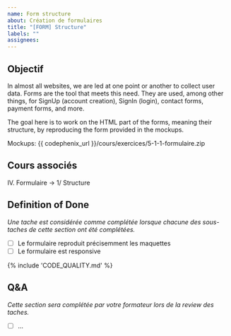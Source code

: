 ```yaml
---
name: Form structure
about: Création de formulaires
title: "[FORM] Structure"
labels: ""
assignees:
---
```


## Objectif

In almost all websites, we are led at one point or another to collect user data. Forms are the tool that meets this need. They are used, among other things, for SignUp (account creation), SignIn (login), contact forms, payment forms, and more.

The goal here is to work on the HTML part of the forms, meaning their structure, by reproducing the form provided in the mockups.

Mockups: {{ codephenix_url }}/cours/exercices/5-1-1-formulaire.zip

## Cours associés

IV. Formulaire -> 1/ Structure

## Definition of Done

_Une tache est considérée comme complétée lorsque chacune des sous-taches de cette section ont été complétées._

- [ ] Le formulaire reproduit précisemment les maquettes
- [ ] Le formulaire est responsive

{% include 'CODE_QUALITY.md' %}

## Q&A

_Cette section sera complétée par votre formateur lors de la review des taches._

- [ ] ...
